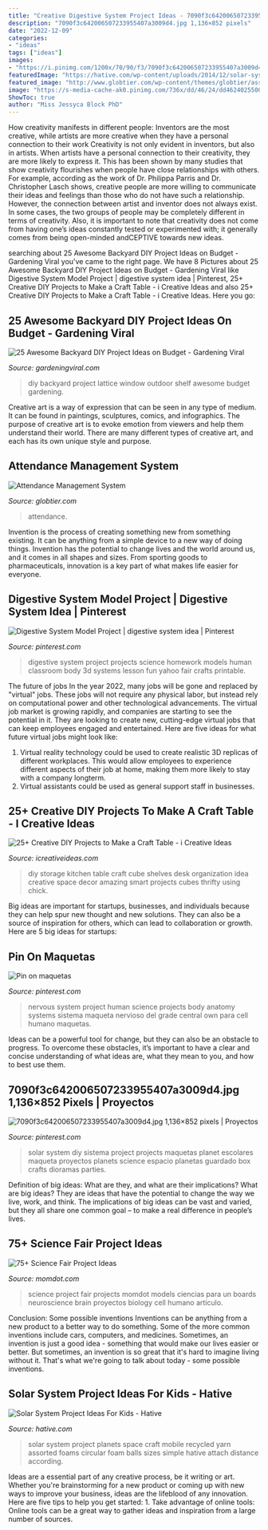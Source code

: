 ```yaml
---
title: "Creative Digestive System Project Ideas - 7090f3c642006507233955407a3009d4.jpg 1,136×852 Pixels"
description: "7090f3c642006507233955407a3009d4.jpg 1,136×852 pixels"
date: "2022-12-09"
categories:
- "ideas"
tags: ["ideas"]
images:
- "https://i.pinimg.com/1200x/70/90/f3/7090f3c642006507233955407a3009d4.jpg"
featuredImage: "https://hative.com/wp-content/uploads/2014/12/solar-system-project-ideas/2-solar-system-project-ideas.jpg"
featured_image: "http://www.globtier.com/wp-content/themes/globtier/assets/partner-agency/img/attendance-management-1.jpg"
image: "https://s-media-cache-ak0.pinimg.com/736x/dd/46/24/dd4624025500eaff2ad8c11edd5fe474.jpg"
ShowToc: true
author: "Miss Jessyca Block PhD"
---
```



How creativity manifests in different people: Inventors are the most creative, while artists are more creative when they have a personal connection to their work
Creativity is not only evident in inventors, but also in artists. When artists have a personal connection to their creativity, they are more likely to express it. This has been shown by many studies that show creativity flourishes when people have close relationships with others. For example, according as the work of Dr. Philippa Parris and Dr. Christopher Lasch shows, creative people are more willing to communicate their ideas and feelings than those who do not have such a relationship. 
However, the connection between artist and inventor does not always exist. In some cases, the two groups of people may be completely different in terms of creativity. Also, it is important to note that creativity does not come from having one’s ideas constantly tested or experimented with; it generally comes from being open-minded andCEPTIVE towards new ideas.

	

		
searching about 25 Awesome Backyard DIY Project Ideas on Budget - Gardening Viral you've came to the right page. We have 8 Pictures about 25 Awesome Backyard DIY Project Ideas on Budget - Gardening Viral like Digestive System Model Project | digestive system idea | Pinterest, 25+ Creative DIY Projects to Make a Craft Table - i Creative Ideas and also 25+ Creative DIY Projects to Make a Craft Table - i Creative Ideas. Here you go:
		
    
## 25 Awesome Backyard DIY Project Ideas On Budget - Gardening Viral

<img loading=lazy src="http://gardeningviral.com/wp-content/uploads/2017/09/3154847431_1403837974.jpg" onerror="this.onerror=null;this.src='https://tse1.mm.bing.net/th?id=OIP.qFdIPyGSvrbr424a4DCc9wHaKG&amp;pid=15.1';" alt="25 Awesome Backyard DIY Project Ideas on Budget - Gardening Viral">

_Source: gardeningviral.com_

>diy backyard project lattice window outdoor shelf awesome budget gardening. 

	

Creative art is a way of expression that can be seen in any type of medium. It can be found in paintings, sculptures, comics, and infographics. The purpose of creative art is to evoke emotion from viewers and help them understand their world. There are many different types of creative art, and each has its own unique style and purpose.

    
## Attendance Management System

<img loading=lazy src="http://www.globtier.com/wp-content/themes/globtier/assets/partner-agency/img/attendance-management-1.jpg" onerror="this.onerror=null;this.src='https://tse3.mm.bing.net/th?id=OIP.No02NxqYrJEmM0077KaXogHaDq&amp;pid=15.1';" alt="Attendance Management System">

_Source: globtier.com_

>attendance. 

	

Invention is the process of creating something new from something existing. It can be anything from a simple device to a new way of doing things. Invention has the potential to change lives and the world around us, and it comes in all shapes and sizes. From sporting goods to pharmaceuticals, innovation is a key part of what makes life easier for everyone.

    
## Digestive System Model Project | Digestive System Idea | Pinterest

<img loading=lazy src="https://s-media-cache-ak0.pinimg.com/736x/dd/46/24/dd4624025500eaff2ad8c11edd5fe474.jpg" onerror="this.onerror=null;this.src='https://tse2.mm.bing.net/th?id=OIP.TQUywqKZXAfPyv5NneoinAHaJ4&amp;pid=15.1';" alt="Digestive System Model Project | digestive system idea | Pinterest">

_Source: pinterest.com_

>digestive system project projects science homework models human classroom body 3d systems lesson fun yahoo fair crafts printable. 

	

The future of jobs
In the year 2022, many jobs will be gone and replaced by "virtual" jobs. These jobs will not require any physical labor, but instead rely on computational power and other technological advancements. The virtual job market is growing rapidly, and companies are starting to see the potential in it. They are looking to create new, cutting-edge virtual jobs that can keep employees engaged and entertained. Here are five ideas for what future virtual jobs might look like: 
1. Virtual reality technology could be used to create realistic 3D replicas of different workplaces. This would allow employees to experience different aspects of their job at home, making them more likely to stay with a company longterm. 
2. Virtual assistants could be used as general support staff in businesses.

    
## 25+ Creative DIY Projects To Make A Craft Table - I Creative Ideas

<img loading=lazy src="https://www.icreativeideas.com/wp-content/uploads/2016/09/crafttable20.jpg" onerror="this.onerror=null;this.src='https://tse3.mm.bing.net/th?id=OIP.1WRjvtx4O2jCLy_vej2ChwHaLH&amp;pid=15.1';" alt="25+ Creative DIY Projects to Make a Craft Table - i Creative Ideas">

_Source: icreativeideas.com_

>diy storage kitchen table craft cube shelves desk organization idea creative space decor amazing smart projects cubes thrifty using chick. 

	

Big ideas are important for startups, businesses, and individuals because they can help spur new thought and new solutions. They can also be a source of inspiration for others, which can lead to collaboration or growth. Here are 5 big ideas for startups:

    
## Pin On Maquetas

<img loading=lazy src="https://i.pinimg.com/736x/e6/d6/05/e6d605661171d0d9177b0979a05c862e--science-projects-human-body.jpg" onerror="this.onerror=null;this.src='https://tse1.mm.bing.net/th?id=OIP.BYqzi4_PDPWVMO4UHFUt6wHaJ3&amp;pid=15.1';" alt="Pin on maquetas">

_Source: pinterest.com_

>nervous system project human science projects body anatomy systems sistema maqueta nervioso del grade central own para cell humano maquetas. 

	

Ideas can be a powerful tool for change, but they can also be an obstacle to progress. To overcome these obstacles, it’s important to have a clear and concise understanding of what ideas are, what they mean to you, and how to best use them.

    
## 7090f3c642006507233955407a3009d4.jpg 1,136×852 Pixels | Proyectos

<img loading=lazy src="https://i.pinimg.com/1200x/70/90/f3/7090f3c642006507233955407a3009d4.jpg" onerror="this.onerror=null;this.src='https://tse3.mm.bing.net/th?id=OIP.4xbPd9Y7sqVviagCvjXwRQHaFj&amp;pid=15.1';" alt="7090f3c642006507233955407a3009d4.jpg 1,136×852 pixels | Proyectos">

_Source: pinterest.com_

>solar system diy sistema project projects maquetas planet escolares maqueta proyectos planets science espacio planetas guardado box crafts dioramas parties. 

	

Definition of big ideas: What are they, and what are their implications?
What are big ideas? They are ideas that have the potential to change the way we live, work, and think. The implications of big ideas can be vast and varied, but they all share one common goal – to make a real difference in people’s lives.

    
## 75+ Science Fair Project Ideas

<img loading=lazy src="https://www.momdot.com/wp-content/uploads/2016/02/Science-Fair-Project-Ideas-35.jpg" onerror="this.onerror=null;this.src='https://tse1.mm.bing.net/th?id=OIP.m-Vt8Ecg5lt_1RQExOmRQwHaJ4&amp;pid=15.1';" alt="75+ Science Fair Project Ideas">

_Source: momdot.com_

>science project fair projects momdot models ciencias para un boards neuroscience brain proyectos biology cell humano artículo. 

	

Conclusion: Some possible inventions
Inventions can be anything from a new product to a better way to do something. Some of the more common inventions include cars, computers, and medicines. Sometimes, an invention is just a good idea - something that would make our lives easier or better. But sometimes, an invention is so great that it's hard to imagine living without it. That's what we're going to talk about today - some possible inventions.

    
## Solar System Project Ideas For Kids - Hative

<img loading=lazy src="https://hative.com/wp-content/uploads/2014/12/solar-system-project-ideas/2-solar-system-project-ideas.jpg" onerror="this.onerror=null;this.src='https://tse1.mm.bing.net/th?id=OIP.KeoP_xe5wNqPSbwibRl2bAHaJ4&amp;pid=15.1';" alt="Solar System Project Ideas For Kids - Hative">

_Source: hative.com_

>solar system project planets space craft mobile recycled yarn assorted foams circular foam balls sizes simple hative attach distance according. 

	

Ideas are a essential part of any creative process, be it writing or art. Whether you're brainstorming for a new product or coming up with new ways to improve your business, ideas are the lifeblood of any innovation. Here are five tips to help you get started: 1. Take advantage of online tools: Online tools can be a great way to gather ideas and inspiration from a large number of sources.

